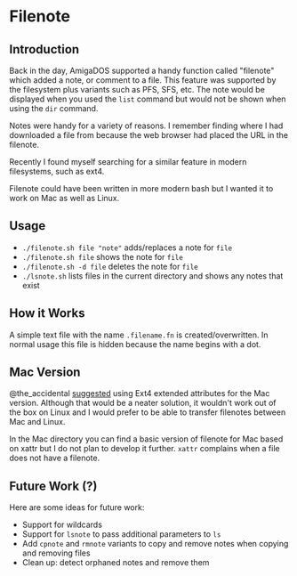 # Filenote

## Introduction

Back in the day, AmigaDOS supported a handy function called
"filenote" which added a note, or comment to a file. This feature
was supported by the filesystem plus variants such as PFS, SFS, etc.
The note would be displayed when you used the `list` command but would
not be shown when using the `dir` command.

Notes were handy for a variety of reasons. I remember finding where
I had downloaded a file from because the web browser had placed
the URL in the filenote.

Recently I found myself searching for a similar feature in modern
filesystems, such as ext4.

Filenote could have been written in more modern bash but I wanted it to work
on Mac as well as Linux.

## Usage

 - `./filenote.sh file "note"` adds/replaces a note for `file`
 - `./filenote.sh file` shows the note for `file`
 - `./filenote.sh -d file` deletes the note for `file`
 - `./lsnote.sh` lists files in the current directory and shows any notes that exist

## How it Works

A simple text file with the name `.filename.fn` is created/overwritten. In normal
usage this file is hidden because the name begins with a dot.

## Mac Version

@the_accidental [suggested](https://twitter.com/doppio/status/1312833598895124483)
using Ext4 extended attributes for the Mac version. Although that would be a neater
solution, it wouldn't work out of the box on Linux and I would prefer to be able
to transfer filenotes between Mac and Linux.

In the Mac directory you can find a basic version of filenote for Mac
based on xattr but I do not plan to develop it further. `xattr` complains when a file
does not have a filenote.

## Future Work (?)

Here are some ideas for future work:
 - Support for wildcards
 - Support for `lsnote` to pass additional parameters to `ls`
 - Add `cpnote` and `rmnote` variants to copy and remove notes when copying and removing files
 - Clean up: detect orphaned notes and remove them

